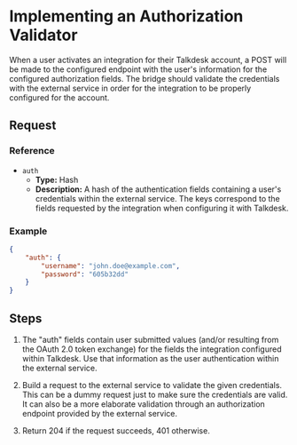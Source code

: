 # Implementing an Authorization Validator

When a user activates an integration for their Talkdesk account, a POST will be made to the configured endpoint with the user's
information for the configured authorization fields. The bridge should validate the credentials with the external service in order for the integration to be properly configured for the account.

## Request

### Reference

* `auth`
    * **Type:** Hash
    * **Description:** A hash of the authentication fields containing a user's credentials within the external service. The keys correspond to the fields requested by the integration when configuring it with Talkdesk.

### Example

```json
{
    "auth": {
        "username": "john.doe@example.com",
        "password": "605b32dd"
    }
}
```

## Steps

1. The "auth" fields contain user submitted values (and/or resulting from the OAuth 2.0 token exchange) for the fields the integration configured within Talkdesk. Use that information as the user authentication within the external service.

2. Build a request to the external service to validate the given credentials. This can be a dummy request just to make sure the credentials are valid. It can also be a more elaborate validation through an authorization endpoint provided by the external service.

3. Return 204 if the request succeeds, 401 otherwise.
